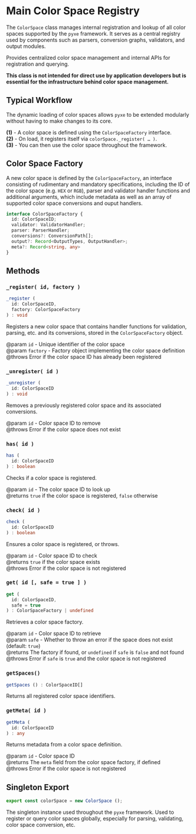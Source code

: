 # Main Color Space Registry

The `ColorSpace` class manages internal registration and lookup of all color spaces supported by the `pyxe` framework. It serves as a central registry used by components such as parsers, conversion graphs, validators, and output modules.

Provides centralized color space management and internal APIs for registration and querying.

**This class is not intended for direct use by application developers but is essential for the infrastructure behind color space management.**

## Typical Workflow

The dynamic loading of color spaces allows `pyxe` to be extended modularly without having to make changes to its core.

**(1)** - A color space is defined using the `ColorSpaceFactory` interface.  
**(2)** - On load, it registers itself via `colorSpace._register( … )`.  
**(3)** - You can then use the color space throughout the framework.

## Color Space Factory

A new color space is defined by the `ColorSpaceFactory`, an interface consisting of rudimentary and mandatory specifications, including the ID of the color space (e.g. `HEX` or `RGB`), parser and validator handler functions and additional arguments, which include metadata as well as an array of supported color space conversions and ouput handlers.

```ts
interface ColorSpaceFactory {
  id: ColorSpaceID;
  validator: ValidatorHandler;
  parser: ParserHandler;
  conversions?: ConversionPath[];
  output?: Record<OutputTypes, OutputHandler>;
  meta?: Record<string, any>
}
```

## Methods

### `_register( id, factory )`

```ts
_register (
  id: ColorSpaceID,
  factory: ColorSpaceFactory
) : void
```

Registers a new color space that contains handler functions for validation, parsing, etc. and its conversions, stored in the `ColorSpaceFactory` object.

@param `id` - Unique identifier of the color space  
@param `factory` - Factory object implementing the color space definition  
@throws Error if the color space ID has already been registered

### `_unregister( id )`

```ts
_unregister (
  id: ColorSpaceID
) : void
```

Removes a previously registered color space and its associated conversions.

@param `id` - Color space ID to remove  
@throws Error if the color space does not exist

### `has( id )`

```ts
has (
  id: ColorSpaceID
) : boolean
```

Checks if a color space is registered.

@param `id` - The color space ID to look up  
@returns `true` if the color space is registered, `false` otherwise

### `check( id )`

```ts
check (
  id: ColorSpaceID
) : boolean
```

Ensures a color space is registered, or throws.

@param `id` - Color space ID to check  
@returns `true` if the color space exists  
@throws Error if the color space is not registered

### `get( id [, safe = true ] )`

```ts
get (
  id: ColorSpaceID,
  safe = true
) : ColorSpaceFactory | undefined
```

Retrieves a color space factory.

@param `id` - Color space ID to retrieve  
@param `safe` - Whether to throw an error if the space does not exist (default: `true`)  
@returns The factory if found, or `undefined` if `safe` is `false` and not found  
@throws Error if `safe` is `true` and the color space is not registered

### `getSpaces()`

```ts
getSpaces () : ColorSpaceID[]
```

Returns all registered color space identifiers.

### `getMeta( id )`

```ts
getMeta (
  id: ColorSpaceID
) : any
```

Returns metadata from a color space definition.

@param `id` - Color space ID  
@returns The `meta` field from the color space factory, if defined  
@throws Error if the color space is not registered

## Singleton Export

```ts
export const colorSpace = new ColorSpace ();
```

The singleton instance used throughout the `pyxe` framework. Used to register or query color spaces globally, especially for parsing, validating, color space conversion, etc.